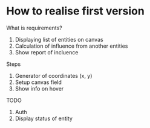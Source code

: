 # How to realise first version

What is requirements?

1. Displaying list of entities on canvas
2. Calculation of influence from another entities
3. Show report of incluence

Steps

1. Generator of coordinates (x, y)
2. Setup canvas field
3. Show info on hover

TODO

1. Auth
2. Display status of entity
